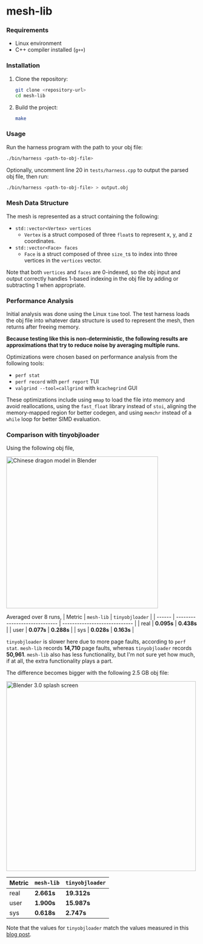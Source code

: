 # mesh-lib

### Requirements
- Linux environment
- C++ compiler installed (`g++`)

### Installation
1. Clone the repository:
    ```bash
    git clone <repository-url>
    cd mesh-lib
    ```

2. Build the project:
    ```bash
    make
    ```

### Usage
Run the harness program with the path to your obj file:
```bash
./bin/harness <path-to-obj-file>
```

Optionally, uncomment line 20 in `tests/harness.cpp` to output the parsed obj file, then run:
```bash
./bin/harness <path-to-obj-file> > output.obj
```

### Mesh Data Structure
The mesh is represented as a struct containing the following:
- `std::vector<Vertex> vertices`
    - `Vertex` is a struct composed of three `float`s to represent x, y, and z coordinates.
- `std::vector<Face> faces`
    - `Face` is a struct composed of three `size_t`s to index into three vertices in the `vertices` vector.

Note that both `vertices` and `faces` are 0-indexed, so the obj input and output correctly handles 1-based indexing in the obj file by adding or subtracting 1 when appropriate.

### Performance Analysis
Initial analysis was done using the Linux `time` tool. The test harness loads the obj file into whatever data structure is used to represent the mesh, then returns after freeing memory.

**Because testing like this is non-deterministic, the following results are approximations that try to reduce noise by averaging multiple runs.**

Optimizations were chosen based on performance analysis from the following tools:
- `perf stat`
- `perf record` with `perf report` TUI
- `valgrind --tool=callgrind` with `kcachegrind` GUI

These optimizations include using `mmap` to load the file into memory and avoid reallocations, using the `fast_float` library instead of `stoi`, aligning the memory-mapped region for better codegen, and using `memchr` instead of a `while` loop for better SIMD evaluation.

### Comparison with tinyobjloader
Using the following obj file,

<img src="https://github.com/user-attachments/assets/ef1643e0-1289-443e-a059-c70b4c84c5a8" alt="Chinese dragon model in Blender" width="400px" />

Averaged over 8 runs,
| Metric | `mesh-lib`                    | `tinyobjloader`               |
| ------ | ----------------------------- | ----------------------------- |
| real   | **0.095s**                     | **0.438s**                     |
| user   | **0.077s**                     | **0.288s**                     |
| sys    | **0.028s**                     | **0.163s**                     |

`tinyobjloader` is slower here due to more page faults, according to `perf stat`. `mesh-lib` records **14,710** page faults, whereas `tinyobjloader` records **50,961**. `mesh-lib` also has less functionality, but I'm not sure yet how much, if at all, the extra functionality plays a part.

The difference becomes bigger with the following 2.5 GB obj file:

<img src="https://github.com/user-attachments/assets/2d5aaad9-80eb-4e7b-bf6d-ca91e7e2e68b" alt="Blender 3.0 splash screen" width="500px" />

| Metric | `mesh-lib`                    | `tinyobjloader`               |
| ------ | ----------------------------- | ----------------------------- |
| real   | **2.661s**                     | **19.312s**                     |
| user   | **1.900s**                     | **15.987s**                     |
| sys    | **0.618s**                     | **2.747s**                     |

Note that the values for `tinyobjloader` match the values measured in this [blog post](https://aras-p.info/blog/2022/05/14/comparing-obj-parse-libraries/).
